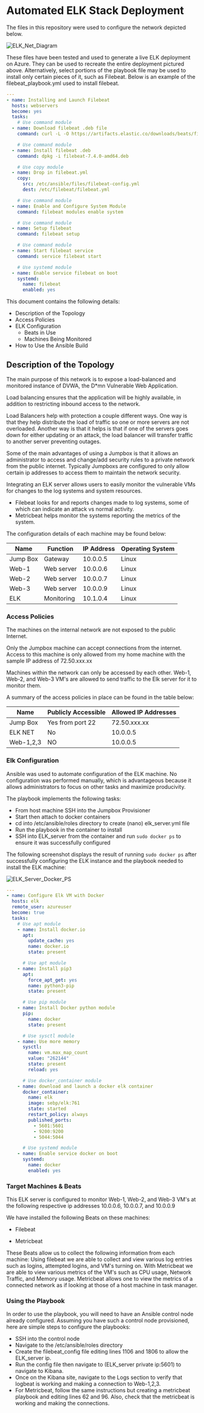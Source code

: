 # Automated ELK Stack Deployment

The files in this repository were used to configure the network depicted below.

![ELK_Net_Diagram](Diagrams/ELK_Net_Diagram.png)

These files have been tested and used to generate a live ELK deployment on Azure. They can be used to recreate the entire deployment pictured above. Alternatively, select portions of the playbook file may be used to install only certain pieces of it, such as Filebeat. Below is an example of the filebeat_playbook.yml used to install filebeat.

```YAML
---
- name: Installing and Launch Filebeat
  hosts: webservers
  become: yes
  tasks:
    # Use command module
  - name: Download filebeat .deb file
    command: curl -L -O https://artifacts.elastic.co/downloads/beats/filebeat/filebeat-7.4.0-amd64.deb

    # Use command module
  - name: Install filebeat .deb
    command: dpkg -i filebeat-7.4.0-amd64.deb

    # Use copy module
  - name: Drop in filebeat.yml
    copy:
      src: /etc/ansible/files/filebeat-config.yml
      dest: /etc/filebeat/filebeat.yml

    # Use command module
  - name: Enable and Configure System Module
    command: filebeat modules enable system

    # Use command module
  - name: Setup filebeat
    command: filebeat setup

    # Use command module
  - name: Start filebeat service
    command: service filebeat start

    # Use systemd module
  - name: Enable service filebeat on boot
    systemd:
      name: filebeat
      enabled: yes
```

This document contains the following details:

- Description of the Topology
- Access Policies
- ELK Configuration
  - Beats in Use
  - Machines Being Monitored
- How to Use the Ansible Build

## Description of the Topology

The main purpose of this network is to expose a load-balanced and monitored instance of DVWA, the D*mn Vulnerable Web Application.

Load balancing ensures that the application will be highly available, in addition to restricting inbound access to the network.

Load Balancers help with protection a couple different ways. One way is that they help distribute the load of traffic so one or more servers are not overloaded. Another way is that it helps is that if one of the servers goes down for either updating or an attack, the load balancer will transfer traffic to another server preventing outages.

Some of the main advantages of using a Jumpbox is that it allows an administrator to access and change/add security rules to a private network from the public internet. Typically Jumpboxs are configured to only allow certain ip addresses to access them to maintain the network security.

Integrating an ELK server allows users to easily monitor the vulnerable VMs for changes to the log systems and system resources.

- Filebeat looks for and reports changes made to log systems, some of which can indicate an attack vs normal activity.
- Metricbeat helps monitor the systems reporting the metrics of the system.

The configuration details of each machine may be found below:

| Name     | Function  | IP Address | Operating System |
|----------|-----------|------------|------------------|
| Jump Box | Gateway   | 10.0.0.5   | Linux            |
| Web-1    | Web server| 10.0.0.6   | Linux            |
| Web-2    | Web server| 10.0.0.7   | Linux            |
| Web-3    | Web server| 10.0.0.9   | Linux            |
| ELK      | Monitoring| 10.1.0.4   | Linux            |

### Access Policies

The machines on the internal network are not exposed to the public Internet.

Only the Jumpbox machine can accept connections from the internet. Access to this machine is only allowed from my home machine with the sample IP address of 72.50.xxx.xx

Machines within the network can only be accessed by each other. Web-1, Web-2, and Web-3 VM's are allowed to send traffic to the Elk server for it to monitor them.

A summary of the access policies in place can be found in the table below:

| Name         | Publicly Accessible | Allowed IP Addresses |
|--------------|---------------------|----------------------|
| Jump Box     | Yes from port 22    | 72.50.xxx.xx         |
| ELK NET      | No                  | 10.0.0.5             |
| Web-1,2,3    | NO                  | 10.0.0.5             |

### Elk Configuration

Ansible was used to automate configuration of the ELK machine. No configuration was performed manually, which is advantageous because it allows administrators to focus on other tasks and maximize producivity.

The playbook implements the following tasks:

- From host machine SSH into the Jumpbox Provisioner
- Start then attach to docker containers
- cd into /etc/ansible/roles directory to create (nano) elk_server.yml file
- Run the playbook in the container to install
- SSH into ELK_server from the container and run `sudo docker ps` to ensure it was successfully configured

The following screenshot displays the result of running `sudo docker ps` after successfully configuring the ELK instance and the playbook needed to install the ELK machine:

![ELK_Server_Docker_PS](Ansible/Images/ELK-Server-Docker-PS.png)

```YAML
---
- name: Configure Elk VM with Docker
  hosts: elk
  remote_user: azureuser
  become: true
  tasks:
    # Use apt module
    - name: Install docker.io
      apt:
        update_cache: yes
        name: docker.io
        state: present

      # Use apt module
    - name: Install pip3
      apt:
        force_apt_get: yes
        name: python3-pip
        state: present

      # Use pip module
    - name: Install Docker python module
      pip:
        name: docker
        state: present

      # Use sysctl module
    - name: Use more memory
      sysctl:
        name: vm.max_map_count
        value: "262144"
        state: present
        reload: yes

      # Use docker_container module
    - name: download and launch a docker elk container
      docker_container:
        name: elk
        image: sebp/elk:761
        state: started
        restart_policy: always
        published_ports:
          - 5601:5601
          - 9200:9200
          - 5044:5044

      # Use systemd module
    - name: Enable service docker on boot
      systemd:
        name: docker
        enabled: yes

```

### Target Machines & Beats

This ELK server is configured to monitor Web-1, Web-2, and Web-3 VM's at the following respective ip addresses 10.0.0.6, 10.0.0.7, and 10.0.0.9

We have installed the following Beats on these machines:

- Filebeat

- Metricbeat

These Beats allow us to collect the following information from each machine:
Using filebeat we are able to collect and view various log entries such as logins, attempted logins, and VM's turning on. With Metricbeat we are able to view various metrics of the VM's such as CPU usage, Network Traffic, and Memory usage. Metricbeat allows one to view the metrics of a connected network as if looking at those of a host machine in task manager.

### Using the Playbook

In order to use the playbook, you will need to have an Ansible control node already configured. Assuming you have such a control node provisioned, here are simple steps to configure the playbooks:

- SSH into the control node
- Navigate to the /etc/ansible/roles directory
- Create the filebeat_config file editing lines 1106 and 1806 to allow the ELK_server ip.
- Run the config file then navigate to (ELK_server private ip:5601) to navigate to Kibana.
- Once on the Kibana site, navigate to the Logs section to verify that logbeat is working and making a connection to Web-1,2,3.
- For Metricbeat, follow the same instructions but creating a metricbeat playbook and editing lines 62 and 96. Also, check that the metricbeat is working and making the connections.
